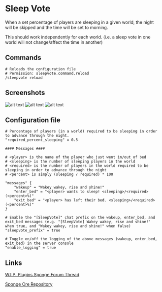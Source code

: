 # Sleep Vote
When a set percentage of players are sleeping in a given world, the night will be skipped and the time will be set to morning.

This should work independently for each world. (i.e. a sleep vote in one world will not change/affect the time in another)

## Commands
```
# Reloads the configuration file
# Permission: sleepvote.command.reload
/sleepvote reload
```

## Screenshots
![alt text](http://i.imgur.com/sGm5ttn.png)
![alt text](http://i.imgur.com/rmTOGUc.png)
![alt text](http://i.imgur.com/ymdcy4p.png)

## Configuration file
```
# Percentage of players (in a world) required to be sleeping in order to advance through the night.
"required_percent_sleeping" = 0.5

#### Messages ####

# <player> is the name of the player who just went in/out of bed
# <sleeping> is the number of sleeping players in the world
# <required> is the number of players in the world required to be sleeping in order to advance through the night
# <percent> is simply (sleeping / required) * 100

"messages" {
    "wakeup" = "Wakey wakey, rise and shine!"
    "enter_bed" = "<player> wants to sleep! <sleeping>/<required> (<percent>%)"
    "exit_bed" = "<player> has left their bed. <sleeping>/<required> (<percent>%)"
}

# Enable the "[SleepVote]" chat prefix on the wakeup, enter_bed, and exit_bed messages (e.g. "[SleepVote] Wakey wakey, rise and shine!" when true, and "Wakey wakey, rise and shine!" when false)
"sleepvote_prefix" = true

# Toggle on/off the logging of the above messages (wakeup, enter_bed, exit_bed) in the server console
"enable_logging" = true
```

## Links
[W.I.P. Plugins Sponge Forum Thread](https://forums.spongepowered.org/t/sleep-vote-v0-4-0/18289)

[Sponge Ore Repository](https://ore.spongepowered.org/Icohedron/Sleep-Vote)

